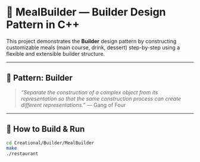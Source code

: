 # 🧱 MealBuilder — Builder Design Pattern in C++

This project demonstrates the **Builder** design pattern by constructing customizable meals (main course, drink, dessert) step-by-step using a flexible and extensible builder structure.

---

## 🧠 Pattern: Builder

> *“Separate the construction of a complex object from its representation so that the same construction process can create different representations.”* — Gang of Four

---

## 🚀 How to Build & Run
```bash
cd Creational/Builder/MealBuilder
make
./restaurant
